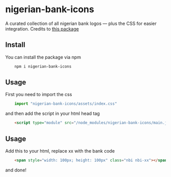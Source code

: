 # nigerian-bank-icons
A curated collection of all nigerian bank logos — plus the CSS for easier integration. Credits to [this package](https://github.com/ichtrojan/nigerian-banks)

## Install
You can install the package via npm

```bash
    npm i nigerian-bank-icons
```

## Usage
First you need to import the css 

```js
    import "nigerian-bank-icons/assets/index.css"
```

and then add the script in your html head tag

```html
    <script type="module" src="/node_modules/nigerian-bank-icons/main.js"></script>
```

## Usage
Add this to your html, replace xx with the bank code

```html
    <span style="width: 100px; height: 100px" class="nbi nbi-xx"></span>
```

and done!
